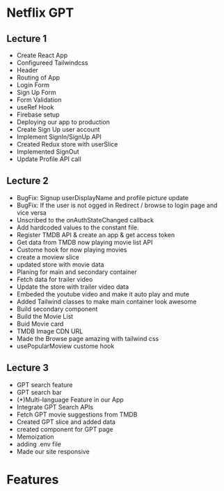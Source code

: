# Netflix GPT

## Lecture 1
- Create React App
- Configureed Tailwindcss
- Header
- Routing of App
- Login Form
- Sign Up Form
- Form Validation
- useRef Hook
- Firebase setup
- Deploying our app to production
- Create Sign Up user account
- Implement SignIn/SignUp API
- Created Redux store with userSlice
- Implemented SignOut
- Update Profile API call

## Lecture 2
- BugFix: Signup userDisplayName and profile picture update
- BugFix: If the user is not ogged in Redirect / browse to login page and vice versa
- Unscribed to the onAuthStateChanged callback
- Add hardcoded values to the constant file.
- Register TMDB API & create an app & get access token
- Get data from TMDB now playing movie list API
- Custome hook for now playing movies
- create a moview slice
- updated store with movie data
- Planing for main and secondary container
- Fetch data for trailer video
- Update the store with trailer video data
- Embeded the youtube video and make it auto play and mute
- Added Tailwind classes to make main container look awesome
- Build secondary component
- Build the Movie List
- Buid Movie card
- TMDB Image CDN URL
- Made the Browse page amazing with tailwind css
- usePopularMoview custome hook 

## Lecture 3
- GPT search feature
- GPT search bar
- (*)Multi-language Feature in our App
- Integrate GPT Search APIs 
- Fetch GPT movie suggestions from TMDB
- Created GPT slice and added data
- created component for GPT page
- Memoization
- adding .env file
- Made our site responsive

# Features
